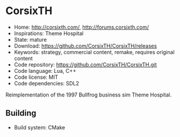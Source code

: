 # CorsixTH

- Home: http://corsixth.com/, http://forums.corsixth.com/
- Inspirations: Theme Hospital
- State: mature
- Download: https://github.com/CorsixTH/CorsixTH/releases
- Keywords: strategy, commercial content, remake, requires original content
- Code repository: https://github.com/CorsixTH/CorsixTH.git
- Code language: Lua, C++
- Code license: MIT
- Code dependencies: SDL2

Reimplementation of the 1997 Bullfrog business sim Theme Hospital.

## Building

- Build system: CMake
